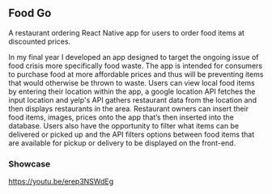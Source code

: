 ## Food Go

A restaurant ordering React Native app for users to order food items at discounted prices.

In my final year I developed an app designed to target the ongoing issue of food crisis more specifically food waste. The app is intended for consumers to purchase food at more affordable prices and thus will be preventing items that would otherwise be thrown to waste. Users can view local food items by entering their location within the app, a google location API fetches the input location and yelp's API gathers restaurant data from the location and then displays restaurants in the area. Restaurant owners can insert their food items, images, prices onto the app that’s then inserted into the database. Users also have the opportunity to filter what items can be delivered or picked up and the API filters options between food items that are available for pickup or delivery to be displayed on the front-end.

### Showcase
https://youtu.be/erep3NSWdEg
